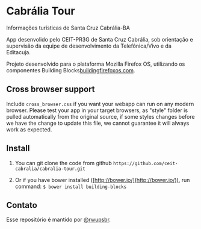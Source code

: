 Cabrália Tour
==============

Informações turísticas de Santa Cruz Cabrália-BA

App desenvolido pelo CEIT-PR3G de Santa Cruz Cabrália, sob orientação e supervisão da equipe de desenvolvimento da Telefônica/Vivo e da Editacuja.

Projeto desenvolvido para o plataforma Mozilla Firefox OS, utilizando os componentes Building Blocks[buildingfirefoxos.com](http://www.buildingfirefoxos.com).

Cross browser support
-----------------------
Include `cross_browser.css` if you want your webapp can run on any modern browser.
Please test your app in your target browsers, as "style" folder is pulled automatically from the original source, if some styles changes before we have the change to update this file, we cannot guarantee it will always work as expected.


Install
---------

1. You can git clone the code from github `https://github.com/ceit-cabralia/cabralia-tour.git`

2. Or if you have bower installed ([http://bower.io/](http://bower.io/)), run command: `$ bower install building-blocks`


Contato
---------

Esse repositório é mantido por [@rwupsbr](https://github.com/wupsbr). 

